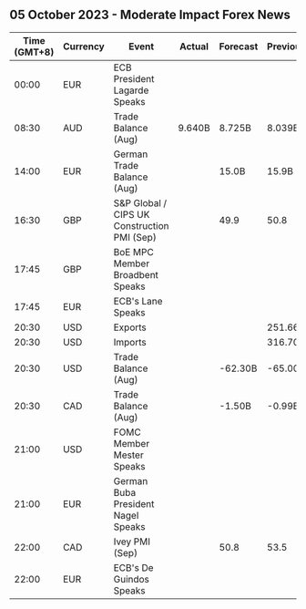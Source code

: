 ## 05 October 2023 - Moderate Impact Forex News

| Time (GMT+8) | Currency | Event | Actual | Forecast | Previous |
|------|----------|-------|--------|----------|----------|
| 00:00 | EUR | ECB President Lagarde Speaks |  |  |  |
| 08:30 | AUD | Trade Balance (Aug) | 9.640B | 8.725B | 8.039B |
| 14:00 | EUR | German Trade Balance (Aug) |  | 15.0B | 15.9B |
| 16:30 | GBP | S&P Global / CIPS UK Construction PMI (Sep) |  | 49.9 | 50.8 |
| 17:45 | GBP | BoE MPC Member Broadbent Speaks |  |  |  |
| 17:45 | EUR | ECB's Lane Speaks |  |  |  |
| 20:30 | USD | Exports |  |  | 251.66B |
| 20:30 | USD | Imports |  |  | 316.70B |
| 20:30 | USD | Trade Balance (Aug) |  | -62.30B | -65.00B |
| 20:30 | CAD | Trade Balance (Aug) |  | -1.50B | -0.99B |
| 21:00 | USD | FOMC Member Mester Speaks |  |  |  |
| 21:00 | EUR | German Buba President Nagel Speaks |  |  |  |
| 22:00 | CAD | Ivey PMI (Sep) |  | 50.8 | 53.5 |
| 22:00 | EUR | ECB's De Guindos Speaks |  |  |  |

